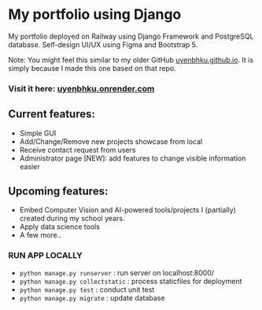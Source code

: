 # My portfolio using Django
My portfolio deployed on Railway using Django Framework and PostgreSQL database. Self-design UI/UX using Figma and Bootstrap 5.

Note: You might feel this similar to my older GitHub [uyenbhku.github.io](https://github.com/uyenbhku/uyenbhku.github.io). It is simply because I made this one based on that repo.

### Visit it here: [uyenbhku.onrender.com](https://uyenbhku.onrender.com/)

## Current features: 
- Simple GUI
- Add/Change/Remove new projects showcase from local
- Receive contact request from users
- Administrator page [NEW]: add features to change visible information easier

## Upcoming features:
- Embed Computer Vision and AI-powered tools/projects I (partially) created during my school years.
- Apply data science tools
- A few more..


### RUN APP LOCALLY
- `python manage.py runserver` : run server on localhost:8000/
- `python manage.py collectstatic` : process staticfiles for deployment
- `python manage.py test` : conduct unit test
- `python manage.py migrate` : update database